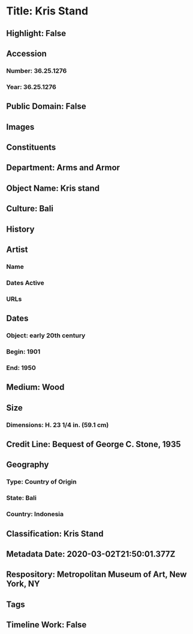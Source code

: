 # Title: Kris Stand
## Highlight: False
## Accession
### Number: 36.25.1276
### Year: 36.25.1276
## Public Domain: False
## Images
## Constituents
## Department: Arms and Armor
## Object Name: Kris stand
## Culture: Bali
## History
## Artist
### Name
### Dates Active
### URLs
## Dates
### Object: early 20th century
### Begin: 1901
### End: 1950
## Medium: Wood
## Size
### Dimensions: H. 23 1/4 in. (59.1 cm)
## Credit Line: Bequest of George C. Stone, 1935
## Geography
### Type: Country of Origin
### State: Bali
### Country: Indonesia
## Classification: Kris Stand
## Metadata Date: 2020-03-02T21:50:01.377Z
## Respository: Metropolitan Museum of Art, New York, NY
## Tags
## Timeline Work: False